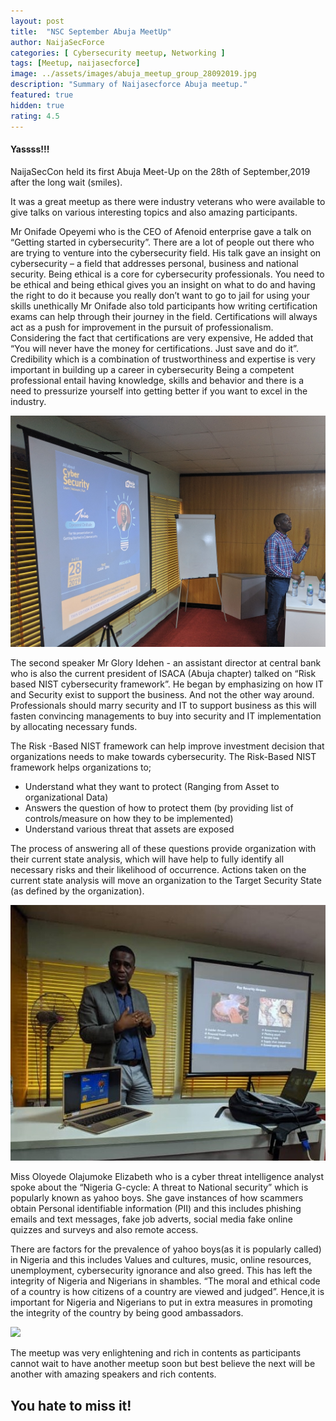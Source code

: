 ```yaml
---
layout: post
title:  "NSC September Abuja MeetUp"
author: NaijaSecForce
categories: [ Cybersecurity meetup, Networking ]
tags: [Meetup, naijasecforce]
image: ../assets/images/abuja_meetup_group_28092019.jpg
description: "Summary of Naijasecforce Abuja meetup."
featured: true
hidden: true
rating: 4.5
---
```


#### Yassss!!!

NaijaSecCon held its first Abuja Meet-Up on the 28th of September,2019 after the long wait (smiles). 

It was a great meetup as there were industry veterans who were available to give talks on various interesting topics and also amazing participants.

Mr Onifade Opeyemi who is the CEO of Afenoid enterprise gave a talk on “Getting started in cybersecurity”. There are a lot of people out there who are trying to venture into the cybersecurity field. His talk gave an insight on cybersecurity – a field that addresses personal, business and national security. Being ethical is a core for cybersecurity professionals.
You need to be ethical and being ethical gives you an insight on what to do and having the right to do it because you really don’t want to go to jail for using your skills unethically
Mr Onifade also told participants how writing certification exams can help through their journey in the field. Certifications will always act as a push for improvement in the pursuit of professionalism. Considering the fact that certifications are very expensive, He added that “You will never have the money for certifications. 
Just save and do it”. Credibility which is a combination of trustworthiness and expertise is very important in building up a career in cybersecurity
Being a competent professional entail having knowledge, skills and behavior and there is a need to pressurize yourself into getting better if you want to excel in the industry.

![](../assets/images/abuja_meetup_ope_28092019.jpg)

The second speaker Mr Glory Idehen - an assistant director at central bank who is also the current president of ISACA (Abuja chapter) talked on “Risk based NIST cybersecurity framework”. He began by emphasizing on how IT and Security exist to support the business. And not the other way around. Professionals should marry security and IT to support business
as this will fasten convincing managements to buy into security and IT implementation by allocating necessary funds.

The Risk -Based NIST framework can help improve investment decision that organizations needs to make towards cybersecurity.  The Risk-Based NIST framework helps organizations to;

* Understand what they want to protect (Ranging from Asset to organizational Data)
* Answers the question of how to protect them (by providing list of controls/measure on   how   they to be implemented)
* Understand various threat that assets are exposed

The process of answering all of these questions provide organization with their current state analysis, which will have help to fully identify all necessary risks and their likelihood of occurrence.
Actions taken on the current state analysis will move an organization to the Target Security State (as defined by the organization).

![](../assets/images/abuja_meetup_glory_28092019.jpg)

Miss Oloyede Olajumoke Elizabeth who is a cyber threat intelligence analyst spoke about the “Nigeria G-cycle: A threat to National security” which is popularly known as yahoo boys. She gave instances of how scammers obtain Personal identifiable information (PII) and this includes phishing emails and text messages, fake job adverts, social media fake online quizzes and surveys and also remote access. 

There are factors for the prevalence of yahoo boys(as it is popularly called) in Nigeria and this includes Values and cultures, music, online resources, unemployment, cybersecurity ignorance and also greed. This has left the integrity of Nigeria and Nigerians in shambles. “The moral and ethical code of a country is how citizens of a country are viewed and judged”.
Hence,it is important for Nigeria and Nigerians to put in extra measures in promoting the integrity of the country  by being good ambassadors.

![](../assets/images/abuja_meetup_jumoke_28092019.jpg)

The meetup was very enlightening and rich in contents as participants cannot wait to have another meetup soon but best believe the next will be another with amazing speakers and rich contents. 

## You hate to miss it!



